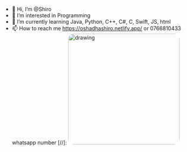 - 👋 Hi, I’m @Shiro
- 👀 I’m interested in Programming
- 🌱 I’m currently learning Java, Python, C++, C#, C, Swift, JS, html
- 📫 How to reach me https://oshadhashiro.netlify.app/  or  0766810433 whatsapp number
[//]:   <img src="https://oshadhashiro.netlify.app/images/main-image.jpg" alt="drawing" style="width:300px;  border-radius: 15px;"/>
